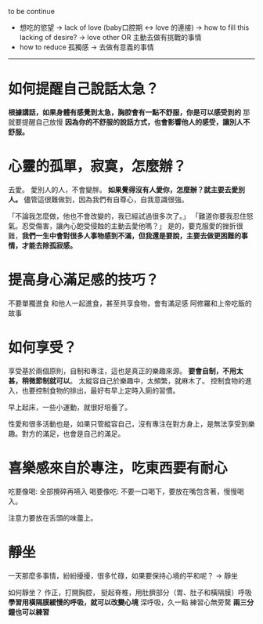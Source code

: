 to be continue


- 想吃的慾望 → lack of love (baby口腔期 ↔ love 的連接) → how to fill this lacking of desire? → love other OR 主動去做有挑戰的事情
- how to reduce 孤獨感 → 去做有意義的事情

---

# 如何提醒自己說話太急？
**根據講話，如果身體有感覺到太急，胸腔會有一點不舒服，你是可以感受到的**
那就要提醒自己放慢
**因為你的不舒服的說話方式，也會影響他人的感受，讓別人不舒服。**


# 心靈的孤單，寂寞，怎麼辦？
去愛。
愛別人的人，不會變胖。
**如果覺得沒有人愛你，怎麼辦？就主要去愛別人。**
儘管這很難做到，因為我們有自尊心，自我意識很強。


「不論我怎麼做，他也不會改變的，我已經試過很多次了。」
「難道你要我忍住怒氣。忍受傷害，讓內心飽受侵蝕的主動去愛他嗎？」
是的，要克服愛的挫折很難，**我們一生中會對很多人事物感到不滿，但我還是要說，主要去做更困難的事情，才能去除孤寂感。**

# 提高身心滿足感的技巧？
不要單獨進食
和他人一起進食，甚至共享食物，會有滿足感
阿修羅和上帝吃飯的故事


# 如何享受？

享受基於兩個原則，自制和專注，這也是真正的樂趣來源。
**要會自制，不用太甚，稍微節制就可以**。
太縱容自己於樂趣中，太頻繁，就麻木了。
控制食物的進入，也要控制食物的排出，最好有早上定時入廁的習慣。

早上起床，一些小運動，就很好培養了。

性愛和很多活動也是，如果只管縱容自己，沒有專注在對方身上，是無法享受到樂趣。對方的滿足，也會是自己的滿足。

  

# 喜樂感來自於專注，吃東西要有耐心

吃要像喝: 全部攪碎再嚥入
喝要像吃: 不要一口喝下，要放在嘴包含著，慢慢喝入。

注意力要放在舌頭的味蕾上。


  

# 靜坐

一天那麼多事情，紛紛擾擾，很多忙碌，如果要保持心境的平和呢？ -> 靜坐

如何靜坐？
作正，打開胸腔，
挺起脊椎，用肚臍部分（胃、肚子和橫隔膜）呼吸
**學習用橫隔膜緩慢的呼吸，就可以改變心境**
深呼吸，久一點
練習心無旁騖
**兩三分鐘也可以練習**

